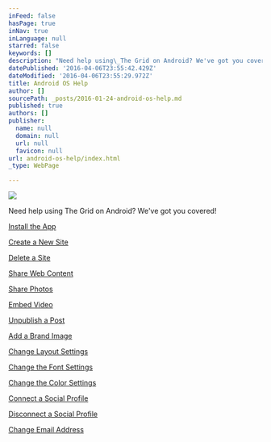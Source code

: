 ```yaml
---
inFeed: false
hasPage: true
inNav: true
inLanguage: null
starred: false
keywords: []
description: "Need help using\_The Grid on Android? We've got you covered!"
datePublished: '2016-04-06T23:55:42.429Z'
dateModified: '2016-04-06T23:55:29.972Z'
title: Android OS Help
author: []
sourcePath: _posts/2016-01-24-android-os-help.md
published: true
authors: []
publisher:
  name: null
  domain: null
  url: null
  favicon: null
url: android-os-help/index.html
_type: WebPage

---
```

![](https://the-grid-user-content.s3-us-west-2.amazonaws.com/ea80359d-df0c-41c1-b659-9017b217b071.jpg)

Need help using The Grid on Android? We've got you covered!

[Install the App][0]

[Create a New Site][1]

[Delete a Site][2]

[Share Web Content][3]

[Share Photos][4]

[Embed Video][5]

[Unpublish a Post][6]

[Add a Brand Image][7]

[Change Layout Settings][8]

[Change the Font Settings][9]

[Change the Color Settings][10]

[Connect a Social Profile][11]

[Disconnect a Social Profile][12]

[Change Email Address][13]

[0]: https://www.iorad.com/5253/17321/Install-and-Activate-The-Grid-for-Android
[1]: https://www.iorad.com/5253/17334/Create-a-New-Site-on-Android
[2]: https://www.iorad.com/5253/17329/How-to-Delete-a-Site-on-Android
[3]: https://www.iorad.com/5253/17461/Share-Content-from-the-Web
[4]: https://www.iorad.com/5253/17463/Share-a-Photo-with-Android
[5]: https://www.youtube.com/watch?v=urDgrl3ZMEw
[6]: https://www.youtube.com/watch?v=asL1B_d4-HY
[7]: https://www.iorad.com/5253/18109/Add-a-Brand-Image-on-Android
[8]: https://www.iorad.com/5253/18110/Change-Layout-on-Android
[9]: https://www.iorad.com/5253/18118/Change-Font-on-Android
[10]: https://www.iorad.com/5253/18117/Change-Color-Settings-on-Android
[11]: https://www.iorad.com/5253/18112/Connect-a-Social-Profile-on-Android
[12]: https://www.iorad.com/5253/18111/Remove-a-Social-Profile-from-Your-Account-on-Android
[13]: https://www.iorad.com/5253/18115/Change-Email-Address-on-Android